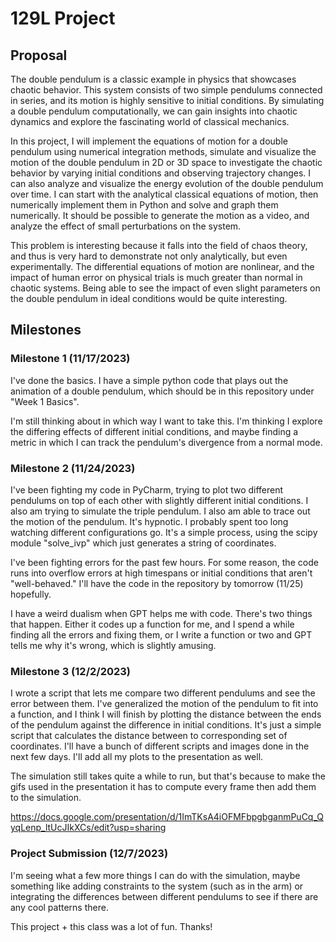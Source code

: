 # 129L Project
## Proposal 

The double pendulum is a classic example in physics that showcases chaotic behavior. This system consists of two simple pendulums connected in series, and its motion is highly sensitive to initial conditions. By simulating a double pendulum computationally, we can gain insights into chaotic dynamics and explore the fascinating world of classical mechanics. 
  
In this project, I will implement the equations of motion for a double pendulum using numerical integration methods, simulate and visualize the motion of the double pendulum in 2D or 3D space to investigate the chaotic behavior by varying initial conditions and observing trajectory changes. I can also analyze and visualize the energy evolution of the double pendulum over time. I can start with the analytical classical equations of motion, then numerically implement them in Python and solve and graph them numerically. It should be possible to generate the motion as a video, and analyze the effect of small perturbations on the system. 

This problem is interesting because it falls into the field of chaos theory, and thus is very hard to demonstrate not only analytically, but even experimentally. The differential equations of motion are nonlinear, and the impact of human error on physical trials is much greater than normal in chaotic systems. Being able to see the impact of even slight parameters on the double pendulum in ideal conditions would be quite interesting. 

## Milestones
### Milestone 1 (11/17/2023)
I've done the basics. I have a simple python code that plays out the animation of a double pendulum, which should be in this repository under "Week 1 Basics".

I'm still thinking about in which way I want to take this. I'm thinking I explore the differing effects of different initial conditions, and maybe finding a metric in which I can track the pendulum's divergence from a normal mode. 

### Milestone 2 (11/24/2023)
I've been fighting my code in PyCharm, trying to plot two different pendulums on top of each other with slightly different initial conditions. I also am trying to simulate the triple pendulum. I also am able to trace out the motion of the pendulum. It's hypnotic. I probably spent too long watching different configurations go. It's a simple process, using the scipy module "solve_ivp" which just generates a string of coordinates. 

I've been fighting errors for the past few hours. For some reason, the code runs into overflow errors at high timespans or initial conditions that aren't "well-behaved." I'll have the code in the repository by tomorrow (11/25) hopefully. 

I have a weird dualism when GPT helps me with code. There's two things that happen. Either it codes up a function for me, and I spend a while finding all the errors and fixing them, or I write a function or two and GPT tells me why it's wrong, which is slightly amusing.

### Milestone 3 (12/2/2023)
I wrote a script that lets me compare two different pendulums and see the error between them. I've generalized the motion of the pendulum to fit into a function, and I think I will finish by plotting the distance between the ends of the pendulum against the difference in initial conditions. It's just a simple script that calculates the distance between to corresponding set of coordinates. I'll have a bunch of different scripts and images done in the next few days. I'll add all my plots to the presentation as well. 

The simulation still takes quite a while to run, but that's because to make the gifs used in the presentation it has to compute every frame then add them to the simulation.

https://docs.google.com/presentation/d/1ImTKsA4iOFMFbpgbganmPuCq_QyqLenp_ltUcJIkXCs/edit?usp=sharing 

### Project Submission (12/7/2023)
I'm seeing what a few more things I can do with the simulation, maybe something like adding constraints to the system (such as in the arm) or integrating the differences between different pendulums to see if there are any cool patterns there. 

This project + this class was a lot of fun. Thanks!
